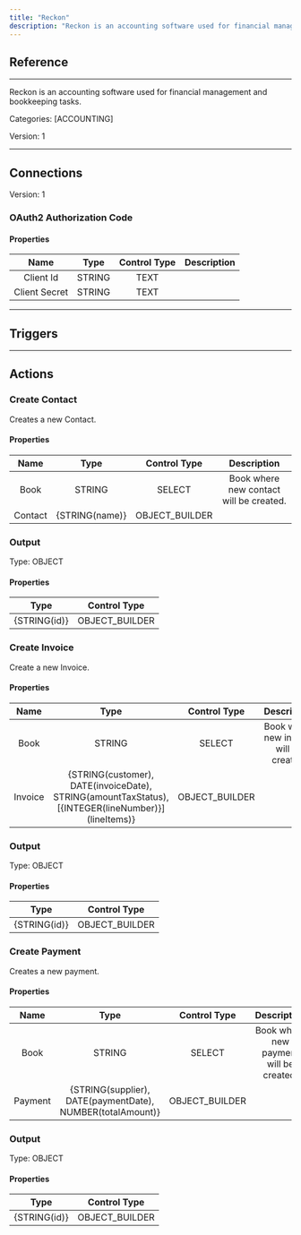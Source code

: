 ```yaml
---
title: "Reckon"
description: "Reckon is an accounting software used for financial management and bookkeeping tasks."
---
```

## Reference
<hr />

Reckon is an accounting software used for financial management and bookkeeping tasks.


Categories: [ACCOUNTING]


Version: 1

<hr />



## Connections

Version: 1


### OAuth2 Authorization Code

#### Properties

|      Name      |     Type     |     Control Type     |     Description     |
|:--------------:|:------------:|:--------------------:|:-------------------:|
| Client Id | STRING | TEXT  |  |
| Client Secret | STRING | TEXT  |  |





<hr />



## Triggers



<hr />



## Actions


### Create Contact
Creates a new Contact.

#### Properties

|      Name      |     Type     |     Control Type     |     Description     |
|:--------------:|:------------:|:--------------------:|:-------------------:|
| Book | STRING | SELECT  |  Book where new contact will be created.  |
| Contact | {STRING\(name)} | OBJECT_BUILDER  |  |


### Output



Type: OBJECT


#### Properties

|     Type     |     Control Type     |
|:------------:|:--------------------:|
| {STRING\(id)} | OBJECT_BUILDER  |






### Create Invoice
Create a new Invoice.

#### Properties

|      Name      |     Type     |     Control Type     |     Description     |
|:--------------:|:------------:|:--------------------:|:-------------------:|
| Book | STRING | SELECT  |  Book where new invoice will be created.  |
| Invoice | {STRING\(customer), DATE\(invoiceDate), STRING\(amountTaxStatus), [{INTEGER\(lineNumber)}]\(lineItems)} | OBJECT_BUILDER  |  |


### Output



Type: OBJECT


#### Properties

|     Type     |     Control Type     |
|:------------:|:--------------------:|
| {STRING\(id)} | OBJECT_BUILDER  |






### Create Payment
Creates a new payment.

#### Properties

|      Name      |     Type     |     Control Type     |     Description     |
|:--------------:|:------------:|:--------------------:|:-------------------:|
| Book | STRING | SELECT  |  Book where new payment will be created.  |
| Payment | {STRING\(supplier), DATE\(paymentDate), NUMBER\(totalAmount)} | OBJECT_BUILDER  |  |


### Output



Type: OBJECT


#### Properties

|     Type     |     Control Type     |
|:------------:|:--------------------:|
| {STRING\(id)} | OBJECT_BUILDER  |






